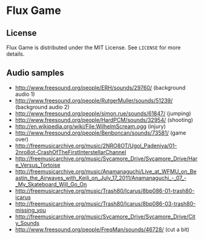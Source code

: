 # Flux Game

## License

Flux Game is distributed under the MIT License. See `LICENSE` for more details.

## Audio samples

* http://www.freesound.org/people/ERH/sounds/29760/ (background audio 1)
* http://www.freesound.org/people/RutgerMuller/sounds/51239/ (background audio 2)
* http://www.freesound.org/people/simon.rue/sounds/61847/ (jumping)
* http://www.freesound.org/people/HardPCM/sounds/32954/ (shooting)
* http://en.wikipedia.org/wiki/File:WilhelmScream.ogg (injury)
* http://www.freesound.org/people/Benboncan/sounds/73581/ (game over)
* http://freemusicarchive.org/music/2NRO8OT/Ugol_Padeniya/01-2nro8ot-CrashOfTheFirstInterstellarChannel
* http://freemusicarchive.org/music/Sycamore_Drive/Sycamore_Drive/Hare_Versus_Tortoise
* http://freemusicarchive.org/music/Anamanaguchi/Live_at_WFMU_on_Beastin_the_Airwaves_with_Keili_on_July_17_2011/Anamanaguchi_-_07_-_My_Skateboard_Will_Go_On
* http://freemusicarchive.org/music/Trash80/Icarus/8bp086-01-trash80-icarus
* http://freemusicarchive.org/music/Trash80/Icarus/8bp086-03-trash80-missing_you
* http://freemusicarchive.org/music/Sycamore_Drive/Sycamore_Drive/City_Sounds
* http://www.freesound.org/people/FreqMan/sounds/46728/ (cut a bit)
